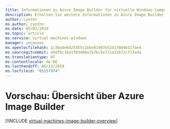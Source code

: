 ```yaml
---
title: Informationen zu Azure Image Builder für virtuelle Windows-Computer (Vorschauversion)
description: Erhalten Sie weitere Informationen zu Azure Image Builder.
author: cynthn
ms.author: cynthn
ms.date: 05/02/2019
ms.topic: article
ms.service: virtual-machines-windows
manager: jeconnoc
ms.openlocfilehash: 1c3bade6425455c1bbe81987e52d170d46317ae4
ms.sourcegitcommit: d4dfbc34a1f03488e1b7bc5e711a11b72c717ada
ms.translationtype: HT
ms.contentlocale: de-DE
ms.lasthandoff: 06/13/2019
ms.locfileid: "65157974"
---
```

# <a name="preview-azure-image-builder-overview"></a>Vorschau: Übersicht über Azure Image Builder

[!INCLUDE [virtual-machines-image-builder-overview](../../../includes/virtual-machines-image-builder-overview.md)]